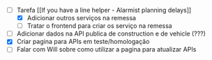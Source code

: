 - [ ] Tarefa [[If you have a line helper - Alarmist planning delays]]
	- [x] Adicionar outros serviços na remessa
	- [ ] Tratar o frontend para criar os serviço na remessa
- [ ] Adicionar dados na API publica de construction e de vehicle (???)
- [x] Criar pagina para APIs em teste/homologação
- [ ] Falar com Will sobre como utilizar a pagina para atualizar APIs
